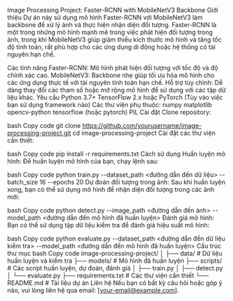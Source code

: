 Image Processing Project: Faster-RCNN with MobileNetV3 Backbone
Giới thiệu
Dự án này sử dụng mô hình Faster-RCNN với MobileNetV3 làm backbone để xử lý ảnh và thực hiện nhận diện đối tượng. Faster-RCNN là một trong những mô hình mạnh mẽ trong việc phát hiện đối tượng trong ảnh, trong khi MobileNetV3 giúp giảm thiểu kích thước mô hình và tăng tốc độ tính toán, rất phù hợp cho các ứng dụng di động hoặc hệ thống có tài nguyên hạn chế.

Các tính năng
Faster-RCNN: Mô hình phát hiện đối tượng với tốc độ và độ chính xác cao.
MobileNetV3: Backbone nhẹ giúp tối ưu hóa mô hình cho các ứng dụng thực tế với tài nguyên tính toán hạn chế.
Hỗ trợ tùy chỉnh: Dễ dàng thay đổi các tham số hoặc mở rộng mô hình để sử dụng với các tập dữ liệu khác.
Yêu cầu
Python 3.7+
TensorFlow 2.x hoặc PyTorch (Tùy vào việc bạn sử dụng framework nào)
Các thư viện phụ thuộc:
numpy
matplotlib
opencv-python
tensorflow (hoặc pytorch)
PIL
Cài đặt
Clone repository:

bash
Copy code
git clone https://github.com/yourusername/image-processing-project.git
cd image-processing-project
Cài đặt các thư viện cần thiết:

bash
Copy code
pip install -r requirements.txt
Cách sử dụng
Huấn luyện mô hình: Để huấn luyện mô hình của bạn, chạy lệnh sau:

bash
Copy code
python train.py --dataset_path <đường dẫn đến dữ liệu> --batch_size 16 --epochs 20
Dự đoán đối tượng trong ảnh: Sau khi huấn luyện xong, bạn có thể sử dụng mô hình để nhận diện đối tượng trong các ảnh mới:

bash
Copy code
python detect.py --image_path <đường dẫn đến ảnh> --model_path <đường dẫn đến mô hình đã huấn luyện>
Đánh giá mô hình: Bạn có thể sử dụng tập dữ liệu kiểm tra để đánh giá hiệu suất mô hình:

bash
Copy code
python evaluate.py --dataset_path <đường dẫn đến dữ liệu kiểm tra> --model_path <đường dẫn đến mô hình đã huấn luyện>
Cấu trúc thư mục
bash
Copy code
image-processing-project/
│
├── data/                  # Dữ liệu huấn luyện và kiểm tra
├── models/                # Mô hình đã huấn luyện
├── scripts/               # Các script huấn luyện, dự đoán, đánh giá
│   ├── train.py
│   ├── detect.py
│   └── evaluate.py
├── requirements.txt       # Các thư viện cần thiết
└── README.md              # Tài liệu dự án
Liên hệ
Nếu bạn có bất kỳ câu hỏi hoặc góp ý nào, vui lòng liên hệ qua email: [your-email@example.com].
